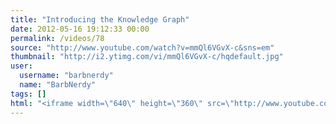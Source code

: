 ```yaml
---
title: "Introducing the Knowledge Graph"
date: 2012-05-16 19:12:33 00:00
permalink: /videos/78
source: "http://www.youtube.com/watch?v=mmQl6VGvX-c&sns=em"
thumbnail: "http://i2.ytimg.com/vi/mmQl6VGvX-c/hqdefault.jpg"
user:
  username: "barbnerdy"
  name: "BarbNerdy"
tags: []
html: "<iframe width=\"640\" height=\"360\" src=\"http://www.youtube.com/embed/mmQl6VGvX-c?wmode=transparent&fs=1&feature=oembed\" frameborder=\"0\" allowfullscreen></iframe>"
---
```


